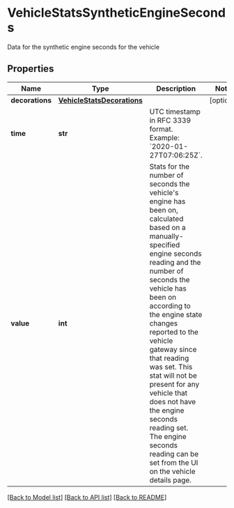 # VehicleStatsSyntheticEngineSeconds

Data for the synthetic engine seconds for the vehicle
## Properties
Name | Type | Description | Notes
------------ | ------------- | ------------- | -------------
**decorations** | [**VehicleStatsDecorations**](VehicleStatsDecorations.md) |  | [optional] 
**time** | **str** | UTC timestamp in RFC 3339 format. Example: &#x60;2020-01-27T07:06:25Z&#x60;. | 
**value** | **int** | Stats for the number of seconds the vehicle&#39;s engine has been on, calculated based on a manually-specified engine seconds reading and the number of seconds the vehicle has been on according to the engine state changes reported to the vehicle gateway since that reading was set. This stat will not be present for any vehicle that does not have the engine seconds reading set. The engine seconds reading can be set from the UI on the vehicle details page. | 

[[Back to Model list]](../README.md#documentation-for-models) [[Back to API list]](../README.md#documentation-for-api-endpoints) [[Back to README]](../README.md)


